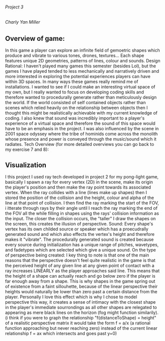 ###### Project 3
###### Charly Yan Miller

## Overview of game:
In this game a player can explore an infinite field of gemoetric shapes which produce and vibrate
to various tones, drones, textures... Each shape features unique 2D geometries,
patterns of lines, colour and sounds.
Design Rational:
I haven't played many games this semester (besides Lol), but the games I have played tended to less
mechanically and narratively driven and more interested in exploring the potential experiences
players can have within 3D spaces. In many ways these games really remind me of installations.
I wanted to see if I could make an interesting virtual space of my own, but I really wanted
to focus on developing coding skills and therefore wanted to procedurally generate rather than
meticulously design the world. If the world consisted of self contained objects rather than
scenes which relied heavily on the relationship between objects then I thought this
might be realistically achievable with my current knowledge of coding. I also knew
that sound was incredibly important to a player's experience of a virtual space and
therefore the sound of this space would have to be an emphasis in the project.
I was also influenced by the scene in 2001 space odyssey where the tribe of hominids
come across the monolith whose presence and power is conveyed through the music/sound which it radiates.
Tech Overview (for more detailed overviews you can go back to my exercise 7 and 8):

## Visualization
I this project I used ray tech developed in project 2 for my pong-light game, basically
I spawn a ray for every vertex (2D) in the scene, make its origin the player's position and then make
the ray point towards its associated vertex. When the ray collides with a line (lines make up shapes)
then I stored the position of the collision and the height, colour and alpha of the line
at that point of collision. I then find the ray marking the start of the FOV, i itterate through rays
by their angle until I reach the ray marking the end of the FOV all the while filling in shapes
using the rays' collision information as the input. The closer the collision occurs, the "taller"
I draw the shapes on the screen, this creates the illusion of perspective.
Sound:
Every shape's vertex has its own childed source or speaker which has a proecudrally generated
sound and which also effects the vertex's height and therefore makes it "vibrate".
The procedurally generated sound is created because every source during initialization
has a unique range of pitches, wavetypes, and fadetypes which are selected which give a unique sound.
On the type of perspective being created:
I key thing to note is that one of the main reasons that the perspective doesn't feel quite realistic
in the game is that the perceived height of any given line at any given point of contact with a ray
increases LINEARLY as the player approaches said line. This means that the height of a shape
can actually reach and go below zero if the player is far enough away from a shape.
This is why shapes in the game spring out of existence from a faint sillouhette, because
of the linear perspective their heights would naturally be lower than zero past a certain distance from the player.
Personally I love this effect which is why I chose to model perspective this way,
it creates a sense of intimacy with the closest shape in the player's immediate sourrondings as all
other shapes are relegated to appearing as mere black lines on the horizon (fog might function similarily).
(i think if you were to graph the relationship "f(distanceToShape) = height" of a realistic perspective matrix it would
take the form f = a/x (a rational function approaching but never reaching zero)
instead of the current linear relationship f = ax which intersects and goes past y=0)
